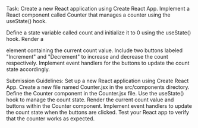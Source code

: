 Task: Create a new React application using Create React App. Implement a React component called Counter that manages a counter using the useState() hook.

Define a state variable called count and initialize it to 0 using the useState() hook.
Render a <div> element containing the current count value.
Include two buttons labeled "Increment" and "Decrement" to increase and decrease the count respectively.
Implement event handlers for the buttons to update the count state accordingly.

Submission Guidelines:
Set up a new React application using Create React App.
Create a new file named Counter.jsx in the src/components directory.
Define the Counter component in the Counter.jsx file.
Use the useState() hook to manage the count state.
Render the current count value and buttons within the Counter component.
Implement event handlers to update the count state when the buttons are clicked.
Test your React app to verify that the counter works as expected.
